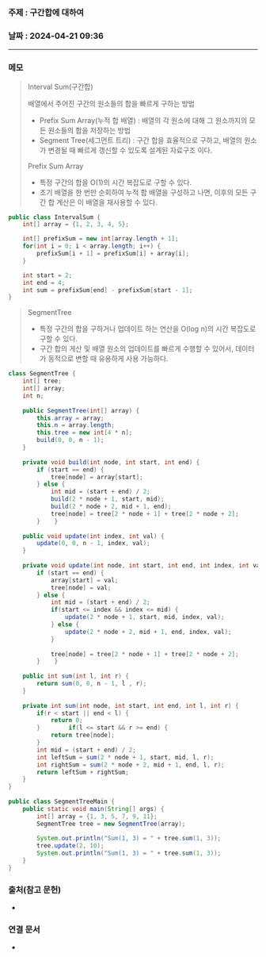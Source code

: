 ### 주제 : 구간합에 대하여

### 날짜 : 2024-04-21 09:36
----
### 메모
> Interval Sum(구간합)
> 
> 배열에서 주어진 구간의 원소들의 합을 빠르게 구하는 방법
> 	- Prefix Sum Array(누적 합 배열) : 배열의 각 원소에 대해 그 원소까지의 모든 원소들의 합을 저장하는 방법
> 	- Segment Tree(세그먼트 트리) : 구간 합을 효율적으로 구하고, 배열의 원소가 변경될 때 빠르게 갱신할 수 있도록 설계된 자료구조 이다.
> 
> Prefix Sum Array
> 	- 특정 구간의 합을 O(1)의 시간 복잡도로 구할 수 있다.
> 	- 초기 배열을 한 번만 순회하여 누적 합 배열을 구성하고 나면, 이후의 모든 구간 합 계산은 이 배열을 재사용할 수 있다.
```java
public class IntervalSum {
	int[] array = {1, 2, 3, 4, 5};

	int[] prefixSum = new int[array.length + 1];
	for(int i = 0; i < array.length; i++) {
		prefixSum[i + 1] = prefixSum[i] + array[i];
	}

	int start = 2;
	int end = 4;
	int sum = prefixSum[end] - prefixSum[start - 1];
}
```
> SegmentTree
> 	- 특정 구간의 합을 구하거나 업데이트 하는 연산을 O(log n)의 시간 복잡도로 구할 수 있다.
> 	- 구간 합의 게산 및 배열 원소의 업데이트를 빠르게 수행할 수 있어서, 데이터가 동적으로 변할 때 유용하게 사용 가능하다.
```java
class SegmentTree {  
    int[] tree;  
    int[] array;  
    int n;  
  
    public SegmentTree(int[] array) {  
        this.array = array;  
        this.n = array.length;  
        this.tree = new int[4 * n];  
        build(0, 0, n - 1);  
    }  
  
    private void build(int node, int start, int end) {  
        if (start == end) {  
            tree[node] = array[start];  
        } else {  
            int mid = (start + end) / 2;  
            build(2 * node + 1, start, mid);  
            build(2 * node + 2, mid + 1, end);  
            tree[node] = tree[2 * node + 1] + tree[2 * node + 2];  
        }    }  
  
    public void update(int index, int val) {  
        update(0, 0, n - 1, index, val);  
    }  
  
    private void update(int node, int start, int end, int index, int val) {  
        if (start == end) {  
            array[start] = val;  
            tree[node] = val;  
        } else {  
            int mid = (start + end) / 2;  
            if(start <= index && index <= mid) {  
                update(2 * node + 1, start, mid, index, val);  
            } else {  
                update(2 * node + 2, mid + 1, end, index, val);  
            }  
  
            tree[node] = tree[2 * node + 1] + tree[2 * node + 2];  
        }    }  
  
    public int sum(int l, int r) {  
        return sum(0, 0, n - 1, l , r);  
    }  
  
    private int sum(int node, int start, int end, int l, int r) {  
        if(r < start || end < l) {  
            return 0;  
        }        if(l <= start && r >= end) {  
            return tree[node];  
        }  
        int mid = (start + end) / 2;  
        int leftSum = sum(2 * node + 1, start, mid, l, r);  
        int rightSum = sum(2 * node + 2, mid + 1, end, l, r);  
        return leftSum + rightSum;  
    }  
}  
  
public class SegmentTreeMain {  
    public static void main(String[] args) {  
        int[] array = {1, 3, 5, 7, 9, 11};  
        SegmentTree tree = new SegmentTree(array);  
  
        System.out.println("Sum(1, 3) = " + tree.sum(1, 3));  
        tree.update(2, 10);  
        System.out.println("Sum(1, 3) = " + tree.sum(1, 3));  
    }  
}
```
 
### 출처(참고 문헌)
-

### 연결 문서
-
